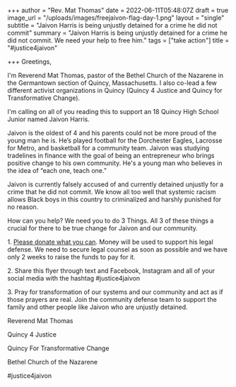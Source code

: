 +++
author = "Rev. Mat Thomas"
date = 2022-06-11T05:48:07Z
draft = true
image_url = "/uploads/images/freejaivon-flag-day-1.png"
layout = "single"
subtitle = "Jaivon Harris is being unjustly detained for a crime he did not commit"
summary = "Jaivon Harris is being unjustly detained for a crime he did not commit. We need your help to free him."
tags = ["take action"]
title = "#justice4jaivon"

+++
Greetings, 

I'm Reverend Mat Thomas, pastor of  the Bethel Church of the Nazarene  in the Germantown section of Quincy, Massachusetts.  I also co-lead a few different activist organizations in Quincy (Quincy 4 Justice and Quincy for Transformative Change). 

I'm calling on all of you reading this to support an 18 Quincy High School Junior named Jaivon Harris.  

Jaivon is the oldest of 4 and his parents could not be more proud of the young man he is. He’s played football for the Dorchester Eagles,  Lacrosse for Metro, and basketball for a community team.  Jaivon was studying tradelines in finance with the goal of being an entrepreneur who brings positive change to his own community.  He's a young man who believes in the idea of “each one, teach one.” 

Jaivon is currently falsely accused of and currently detained unjustly for a crime that he did not commit.  We know all too well that systemic racism allows Black boys in this country to criminalized and harshly punished for no reason.  

 

How can you help?  We need you to do 3 Things.  All 3 of these things a crucial for there to be true change for Jaivon and our community.

1\.  [Please donate what you can](https://enroll.zellepay.com/qr-codes?data=eyJuYW1lIjoiVEFZTEEiLCJhY3Rpb24iOiJwYXltZW50IiwidG9rZW4iOiI4NTcyMjIyNDUwIn0=).  Money will be used to support his legal defense.   We need to secure legal counsel as soon as possible and we have only 2 weeks to raise the funds to pay for it.

2\.  Share this flyer through text and Facebook, Instagram and all of your social media with the hashtag #justice4jaivon

3\.  Pray for transformation of our systems and our community and act as if those prayers are real.   Join the community defense team to support the family and other people like Jaivon who are unjustly detained.   

Reverend Mat Thomas

Quincy 4 Justice

Quincy For Transformative Change

Bethel Church of the Nazarene

\#justice4jaivon